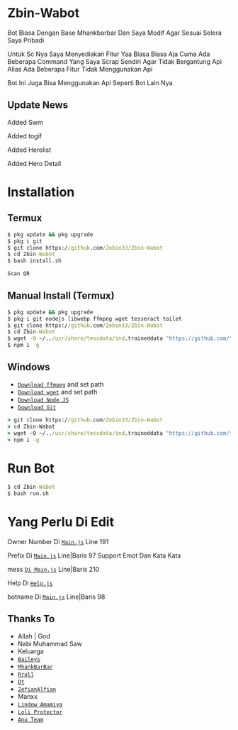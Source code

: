 # Zbin-Wabot

Bot Biasa Dengan Base Mhankbarbar Dan Saya Modif Agar Sesuai Selera Saya Pribadi

Untuk Sc Nya Saya Menyediakan Fitur Yaa Biasa Biasa Aja Cuma Ada Beberapa Command Yang Saya Scrap Sendiri Agar Tidak Bergantung Api Alias Ada Beberapa Fitur Tidak Menggunakan Api

Bot Ini Juga Bisa Menggunakan Api Seperti Bot Lain Nya

## Update News

Added Swm

Added togif

Added Herolist

Added Hero Detail

# Installation

## Termux
```cmd
$ pkg update && pkg upgrade
$ pkg i git
$ git clone https://github.com/Zobin33/Zbin-Wabot
$ cd Zbin-Wabot
$ bash install.sh

Scan QR
```

## Manual Install (Termux)
```cmd
$ pkg update && pkg upgrade
$ pkg i git nodejs libwebp ffmpeg wget tesseract toilet
$ git clone https://github.com/Zobin33/Zbin-Wabot
$ cd Zbin-Wabot
$ wget -O ~/../usr/share/tessdata/ind.traineddata "https://github.com/tesseract-ocr/tessdata/blob/master/ind.traineddata?raw=true"
$ npm i -g
```

## Windows
* [`Download ffmpeg`](https://ffmpeg.org/download.html#build-windows) and set path
* [`Download wget`](https://eternallybored.org/misc/wget/releases/) and set path
* [`Download Node JS`](https://nodejs.org/en/download/)
* [`Download Git`](https://git-scm.com/downloads)
```cmd
> git clone https://github.com/Zobin33/Zbin-Wabot
> cd Zbin-Wabot
> wget -O ~/../usr/share/tessdata/ind.traineddata "https://github.com/tesseract-ocr/tessdata/blob/master/ind.traineddata?raw=true"
> npm i -g
```

# Run Bot
```cmd
$ cd Zbin-Wabot
$ bash run.sh
```

# Yang Perlu Di Edit
 
Owner Number Di [`Main.js`](https://github.com/Zobin33/Anu-Wabot/blob/main/main.js) Line 191

Prefix Di [`Main.js`](https://github.com/Zobin33/Anu-Wabot/blob/main/main.js) Line|Baris 97 Support Emot Dan Kata Kata

mess [`Di Main.js`](https://github.com/Zobin33/Anu-Wabot/blob/main/main.js) Line|Baris 210

Help Di [`Help.js`](https://github.com/Zobin33/Anu-Wabot/blob/main/src/help.js)

botname Di [`Main.js`](https://github.com/Zobin33/Anu-Wabot/blob/main/main.js) Line|Baris 98

## Thanks To

* Allah | God
* Nabi Muhammad Saw
* Keluarga
* [`Baileys`](https://github.com/adiwajshing/Baileys)
* [`MhankBarBar`](https://github.com/MhankBarBar)
* [`Rrull`](https://github.com/arl03)
* [`Dt`](https://github.com/Dete4)
* [`ZefianAlfian`](https://github.com/ZefianAlfian)
* Manxx
* [`Lindow Amamiya`](https://github.com/mccnlight) 
* [`Loli Protector`](https://github.com/Arya-was) 
* [`Anu Team`](https://chat.whatsapp.com/K6umSEzcRMV4QOq6SktBUJ) 


